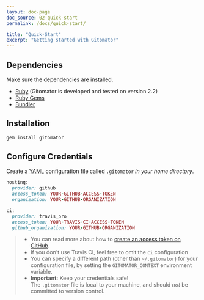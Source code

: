 ```yaml
---
layout: doc-page
doc_source: 02-quick-start
permalink: /docs/quick-start/

title: "Quick-Start"
excerpt: "Getting started with Gitomator"
---
```


## Dependencies

Make sure the dependencies are installed.

 * [Ruby](https://www.ruby-lang.org/en/downloads/) (Gitomator is developed and tested on version 2.2)
 * [Ruby Gems](https://rubygems.org/pages/download)
 * [Bundler](http://bundler.io/)

## Installation

```sh
gem install gitomator
```


## Configure Credentials

Create a [YAML](https://en.wikipedia.org/wiki/YAML) configuration file called `.gitomator` *in your home directory*.

```ruby
hosting:
  provider: github
  access_token: YOUR-GITHUB-ACCESS-TOKEN
  organization: YOUR-GITHUB-ORGANIZATION

ci:
  provider: travis_pro
  access_token: YOUR-TRAVIS-CI-ACCESS-TOKEN
  github_organization: YOUR-GITHUB-ORGANIZATION
```

 >  * You can read more about how to [create an access token on GitHub](https://github.com/blog/1509-personal-api-tokens).
 >  * If you don't use Travis CI, feel free to omit the `ci` configuration
 >  * You can specify a different path (other than `~/.gitomator`) for your configuration file, by setting the `GITOMATOR_CONTEXT` environment variable.
 >  * **Important:** Keep your credentials safe!      
      The `.gitomator` file is local to your machine, and should *not* be committed to version control.
